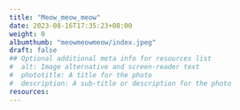 ```yaml
---
title: "Meow_meow_meow"
date: 2023-08-16T17:35:23+08:00
weight: 0
albumthumb: "meowmeowmeow/index.jpeg"
draft: false
## Optional additional meta info for resources list
#  alt: Image alternative and screen-reader text
#  phototitle: A title for the photo
#  description: A sub-title or description for the photo
resources:
---
```

